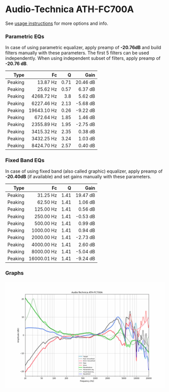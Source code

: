 # Audio-Technica ATH-FC700A
See [usage instructions](https://github.com/jaakkopasanen/AutoEq#usage) for more options and info.

### Parametric EQs
In case of using parametric equalizer, apply preamp of **-20.76dB** and build filters manually
with these parameters. The first 5 filters can be used independently.
When using independent subset of filters, apply preamp of **-20.76 dB**.

| Type    | Fc          |    Q | Gain     |
|--------:|------------:|-----:|---------:|
| Peaking | 13.87 Hz    | 0.71 | 20.46 dB |
| Peaking | 25.62 Hz    | 0.57 | 6.37 dB  |
| Peaking | 4268.72 Hz  | 3.8  | 5.62 dB  |
| Peaking | 6227.46 Hz  | 2.13 | -5.68 dB |
| Peaking | 19643.10 Hz | 0.26 | -9.22 dB |
| Peaking | 672.64 Hz   | 1.85 | 1.46 dB  |
| Peaking | 2355.89 Hz  | 1.95 | -2.75 dB |
| Peaking | 3415.32 Hz  | 2.35 | 0.38 dB  |
| Peaking | 3432.25 Hz  | 3.24 | 1.03 dB  |
| Peaking | 8424.70 Hz  | 2.57 | 0.40 dB  |

### Fixed Band EQs
In case of using fixed band (also called graphic) equalizer, apply preamp of **-20.40dB**
(if available) and set gains manually with these parameters.

| Type    | Fc          |    Q | Gain     |
|--------:|------------:|-----:|---------:|
| Peaking | 31.25 Hz    | 1.41 | 19.47 dB |
| Peaking | 62.50 Hz    | 1.41 | 1.06 dB  |
| Peaking | 125.00 Hz   | 1.41 | 0.56 dB  |
| Peaking | 250.00 Hz   | 1.41 | -0.53 dB |
| Peaking | 500.00 Hz   | 1.41 | 0.99 dB  |
| Peaking | 1000.00 Hz  | 1.41 | 0.94 dB  |
| Peaking | 2000.00 Hz  | 1.41 | -2.73 dB |
| Peaking | 4000.00 Hz  | 1.41 | 2.60 dB  |
| Peaking | 8000.00 Hz  | 1.41 | -5.04 dB |
| Peaking | 16000.01 Hz | 1.41 | -9.24 dB |

### Graphs
![](./Audio-Technica%20ATH-FC700A.png)